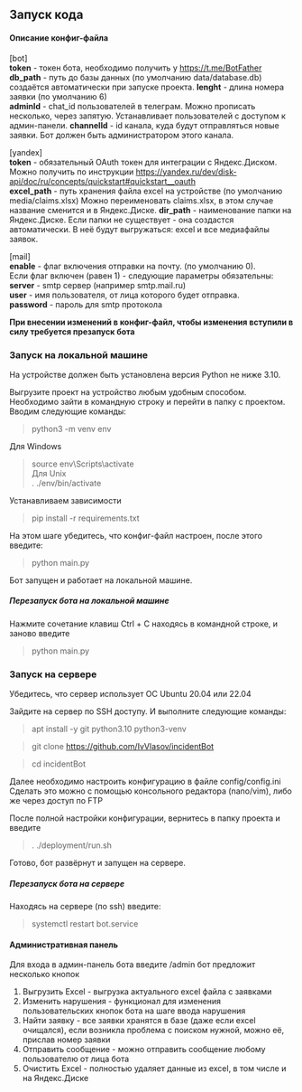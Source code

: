 ## Запуск кода


#### Описание конфиг-файла
[bot]  
**token** - токен бота, необходимо получить у https://t.me/BotFather  
**db_path** - путь до базы данных (по умолчанию data/database.db) 
создаётся автоматически при запуске проекта. 
**lenght** - длина номера заявки (по умолчанию 6)  
**adminId** - chat_id пользователей в телеграм. Можно прописать несколько, через запятую. Устанавливает пользователей с доступом к админ-панели. 
**channelId** - id канала, куда будут отправляться новые заявки. Бот должен быть администратором этого канала. 

[yandex]  
**token** - обязательный OAuth токен для интеграции с Яндекс.Диском. Можно получить по инструкции https://yandex.ru/dev/disk-api/doc/ru/concepts/quickstart#quickstart__oauth  
**excel_path** - путь хранения файла excel на устройстве (по умолчанию media/claims.xlsx) 
Можно переименовать claims.xlsx, в этом случае название сменится и в Яндекс.Диске. 
**dir_path** - наименование папки на Яндекс.Диске. Если папки не существует - она создастся автоматически. В неё будут выгружаться: excel и все медиафайлы заявок.  

[mail]  
**enable** - флаг включения отправки на почту. (по умолчанию 0).  
Если флаг включен (равен 1) - следующие параметры обязательны:  
**server** - smtp сервер (например smtp.mail.ru)  
**user** - имя пользователя, от лица которого будет отправка.  
**password** - пароль для smtp протокола  

**При внесении изменений в конфиг-файл, чтобы изменения вступили в силу требуется презапуск бота**  

### Запуск на локальной машине  
На устройстве должен быть установлена версия Python не ниже 3.10.  

Выгрузите проект на устройство любым удобным способом.  
Необходимо зайти в командную строку и перейти в папку с проектом.  
Вводим следующие команды:  

> python3 -m venv env  

Для Windows  
> source env\Scripts\activate  
Для Unix  
> . ./env/bin/activate  

Устанавливаем зависимости  
> pip install -r requirements.txt  

На этом шаге убедитесь, что конфиг-файл настроен, после этого введите:  
> python main.py  

Бот запущен и работает на локальной машине.  

##### Перезапуск бота на локальной машине  
Нажмите сочетание клавиш Ctrl +  C находясь в командной строке, и заново введите  
> python main.py  

### Запуск на сервере

Убедитесь, что сервер использует ОС Ubuntu 20.04 или 22.04

Зайдите на сервер по SSH доступу. И выполните следующие команды:

> apt install -y git python3.10 python3-venv

> git clone https://github.com/IvVlasov/incidentBot

> cd incidentBot

Далее необходимо настроить конфигурацию в файле config/config.ini
Сделать это можно с помощью консольного редактора (nano/vim), либо же через доступ по FTP

После полной настройки конфигурации, вернитесь в папку проекта и введите

> . ./deployment/run.sh

Готово, бот развёрнут и запущен на сервере.

##### Перезапуск бота на сервере
Находясь на сервере (по ssh) введите:
>systemctl restart bot.service


#### Административная панель

Для входа в админ-панель бота введите /admin
бот предложит несколько кнопок
1. Выгрузить Excel - выгрузка актуального excel файла с заявками
2. Изменить нарушения - функционал для изменения пользовательских кнопок бота на шаге ввода нарушения
3. Найти заявку - все заявки хранятся в базе (даже если excel очищался), если возникла проблема с поиском нужной, можно её, прислав номер заявки
4. Отправить сообщение - можно отправить сообщение любому пользователю от лица бота
5. Очистить Excel - полностью удаляет данные из excel, в том числе и на Яндекс.Диске
